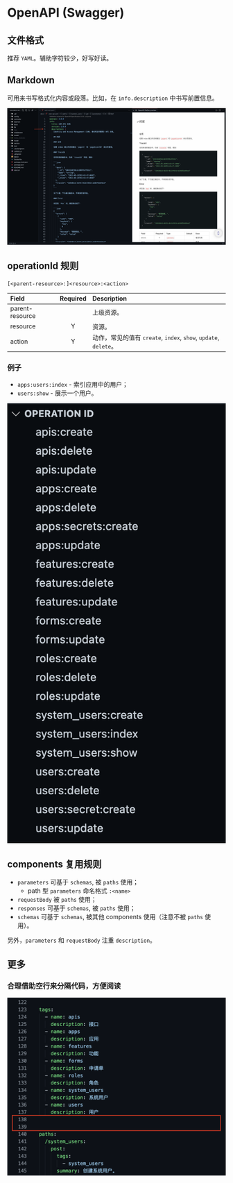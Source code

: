 # OpenAPI \(Swagger\)

## 文件格式

推荐 `YAML`。辅助字符较少，好写好读。

## Markdown

可用来书写格式化内容或段落。比如，在 `info.description` 中书写前置信息。

![&#x5728; OpenAPI &#x4E2D;&#x4F7F;&#x7528; Markdown](../../.gitbook/assets/f3515eff-88ca-4670-b076-410df1f14c16.png)

## operationId 规则

 `[<parent-resource>:]<resource>:<action>`

| Field | Required | Description |
| :--- | :---: | :--- |
| parent-resource |  | 上级资源。 |
| resource | Y | 资源。 |
| action | Y | 动作，常见的值有 `create`, `index`, `show`, `update`, `delete`。 |

### 例子

* `apps:users:index` - 索引应用中的用户；
* `users:show` - 展示一个用户。

![&#x89C4;&#x5219;&#x7684; operationId](../../.gitbook/assets/a6ca8e55-d92c-4dd7-83e1-883265f5087d.png)

## components 复用规则

* `parameters` 可基于 `schemas`, 被 `paths` 使用；
  * path 型 `parameters` 命名格式 `:<name>`
* `requestBody` 被 `paths` 使用；
* `responses` 可基于 `schemas`, 被 `paths` 使用；
* `schemas` 可基于 `schemas`, 被其他 components 使用（注意不被 `paths` 使用）。

另外，`parameters` 和 `requestBody` 注重 `description`。

## 更多

### 合理借助空行来分隔代码，方便阅读

![&#x501F;&#x52A9;&#x7A7A;&#x884C;&#x5206;&#x9694;&#x4EE3;&#x7801;](../../.gitbook/assets/eff243b9-4ee5-446e-80db-6a1993428c2d.png)



